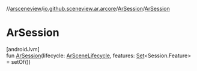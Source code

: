 //[arsceneview](../../../index.md)/[io.github.sceneview.ar.arcore](../index.md)/[ArSession](index.md)/[ArSession](-ar-session.md)

# ArSession

[androidJvm]\
fun [ArSession](-ar-session.md)(lifecycle: [ArSceneLifecycle](../../io.github.sceneview.ar/-ar-scene-lifecycle/index.md), features: [Set](https://kotlinlang.org/api/latest/jvm/stdlib/kotlin.collections/-set/index.html)&lt;Session.Feature&gt; = setOf())
